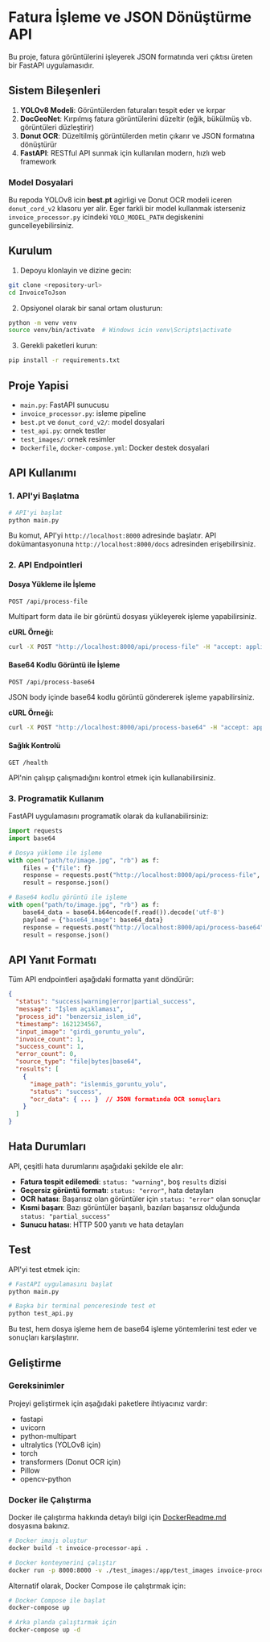 # Fatura İşleme ve JSON Dönüştürme API

Bu proje, fatura görüntülerini işleyerek JSON formatında veri çıktısı üreten bir FastAPI uygulamasıdır.

## Sistem Bileşenleri

1. **YOLOv8 Modeli**: Görüntülerden faturaları tespit eder ve kırpar
2. **DocGeoNet**: Kırpılmış fatura görüntülerini düzeltir (eğik, bükülmüş vb. görüntüleri düzleştirir)
3. **Donut OCR**: Düzeltilmiş görüntülerden metin çıkarır ve JSON formatına dönüştürür
4. **FastAPI**: RESTful API sunmak için kullanılan modern, hızlı web framework

### Model Dosyalari
Bu repoda YOLOv8 icin **best.pt** agirligi ve Donut OCR modeli iceren `donut_cord_v2` klasoru yer alir. Eger farkli bir model kullanmak isterseniz `invoice_processor.py` icindeki `YOLO_MODEL_PATH` degiskenini guncelleyebilirsiniz.

## Kurulum

1. Depoyu klonlayin ve dizine gecin:
```bash
git clone <repository-url>
cd InvoiceToJson
```

2. Opsiyonel olarak bir sanal ortam olusturun:
```bash
python -m venv venv
source venv/bin/activate  # Windows icin venv\Scripts\activate
```

3. Gerekli paketleri kurun:
```bash
pip install -r requirements.txt
```

## Proje Yapisi
- `main.py`: FastAPI sunucusu
- `invoice_processor.py`: isleme pipeline
- `best.pt` ve `donut_cord_v2/`: model dosyalari
- `test_api.py`: ornek testler
- `test_images/`: ornek resimler
- `Dockerfile`, `docker-compose.yml`: Docker destek dosyalari

## API Kullanımı

### 1. API'yi Başlatma

```bash
# API'yi başlat
python main.py
```

Bu komut, API'yi `http://localhost:8000` adresinde başlatır. API dokümantasyonuna `http://localhost:8000/docs` adresinden erişebilirsiniz.

### 2. API Endpointleri

#### Dosya Yükleme ile İşleme

```
POST /api/process-file
```

Multipart form data ile bir görüntü dosyası yükleyerek işleme yapabilirsiniz.

**cURL Örneği:**
```bash
curl -X POST "http://localhost:8000/api/process-file" -H "accept: application/json" -H "Content-Type: multipart/form-data" -F "file=@fatura.jpg"
```

#### Base64 Kodlu Görüntü ile İşleme

```
POST /api/process-base64
```

JSON body içinde base64 kodlu görüntü göndererek işleme yapabilirsiniz.

**cURL Örneği:**
```bash
curl -X POST "http://localhost:8000/api/process-base64" -H "accept: application/json" -H "Content-Type: application/json" -d '{"base64_image": "base64_encoded_image_data", "filename": "optional_filename.jpg"}'
```

#### Sağlık Kontrolü

```
GET /health
```

API'nin çalışıp çalışmadığını kontrol etmek için kullanabilirsiniz.

### 3. Programatik Kullanım

FastAPI uygulamasını programatik olarak da kullanabilirsiniz:

```python
import requests
import base64

# Dosya yükleme ile işleme
with open("path/to/image.jpg", "rb") as f:
    files = {"file": f}
    response = requests.post("http://localhost:8000/api/process-file", files=files)
    result = response.json()

# Base64 kodlu görüntü ile işleme
with open("path/to/image.jpg", "rb") as f:
    base64_data = base64.b64encode(f.read()).decode('utf-8')
    payload = {"base64_image": base64_data}
    response = requests.post("http://localhost:8000/api/process-base64", json=payload)
    result = response.json()
```

## API Yanıt Formatı

Tüm API endpointleri aşağıdaki formatta yanıt döndürür:

```json
{
  "status": "success|warning|error|partial_success",
  "message": "İşlem açıklaması",
  "process_id": "benzersiz_islem_id",
  "timestamp": 1621234567,
  "input_image": "girdi_goruntu_yolu",
  "invoice_count": 1,
  "success_count": 1,
  "error_count": 0,
  "source_type": "file|bytes|base64",
  "results": [
    {
      "image_path": "islenmis_goruntu_yolu",
      "status": "success",
      "ocr_data": { ... }  // JSON formatında OCR sonuçları
    }
  ]
}
```

## Hata Durumları

API, çeşitli hata durumlarını aşağıdaki şekilde ele alır:

- **Fatura tespit edilemedi**: `status: "warning"`, boş `results` dizisi
- **Geçersiz görüntü formatı**: `status: "error"`, hata detayları
- **OCR hatası**: Başarısız olan görüntüler için `status: "error"` olan sonuçlar
- **Kısmi başarı**: Bazı görüntüler başarılı, bazıları başarısız olduğunda `status: "partial_success"`
- **Sunucu hatası**: HTTP 500 yanıtı ve hata detayları

## Test

API'yi test etmek için:

```bash
# FastAPI uygulamasını başlat
python main.py

# Başka bir terminal penceresinde test et
python test_api.py
```

Bu test, hem dosya işleme hem de base64 işleme yöntemlerini test eder ve sonuçları karşılaştırır.

## Geliştirme

### Gereksinimler

Projeyi geliştirmek için aşağıdaki paketlere ihtiyacınız vardır:

- fastapi
- uvicorn
- python-multipart
- ultralytics (YOLOv8 için)
- torch
- transformers (Donut OCR için)
- Pillow
- opencv-python

### Docker ile Çalıştırma

Docker ile çalıştırma hakkında detaylı bilgi için [DockerReadme.md](DockerReadme.md) dosyasına bakınız.

```bash
# Docker imajı oluştur
docker build -t invoice-processor-api .

# Docker konteynerini çalıştır
docker run -p 8000:8000 -v ./test_images:/app/test_images invoice-processor-api
```

Alternatif olarak, Docker Compose ile çalıştırmak için:

```bash
# Docker Compose ile başlat
docker-compose up

# Arka planda çalıştırmak için
docker-compose up -d
```
